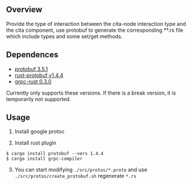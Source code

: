 ## Overview

Provide the type of interaction between the cita-node 
interaction type and the cita component, use protobuf 
to generate the corresponding **.rs file which include 
types and some set/get methods.

## Dependences

- [protobuf 3.5.1](https://github.com/google/protobuf/releases)
- [rust-protobuf v1.4.4](https://github.com/stepancheg/rust-protobuf)
- [grpc-rust 0.3.0](https://github.com/stepancheg/grpc-rust)

Currently only supports these versions. If there is a break version, 
it is temporarily not supported.

## Usage

1. Install google protoc

2. Install rust plugin

```
$ cargo install protobuf --vers 1.4.4
$ cargo install grpc-compiler
```

3. You can start modifying `./src/protos/*.proto` 
and use `./src/protos/create_protobuf.sh` regenerate `*.rs`
